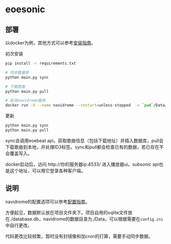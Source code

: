 # eoesonic

## 部署

以docker为例，其他方式可以参考[安装指南](https://www.navidrome.org/docs/installation/)。


初次安装

```bash
pip install -r requirements.txt

# 同步数据库
python main.py sync

# 下载歌曲
python main.py pull

# 启动navidrome服务
docker run -d --name navidrome --restart=unless-stopped  -v `pwd`/Data/music:/music -v `pwd`/Data/data:/data -v `pwd`/navidrome.toml:/navidrome.toml -p 4533:4533 -e ND_CONFIGFILE=/navidrome.toml  deluan/navidrome:develop
```

更新

```bash
python main.py sync
python main.py pull
```

sync会调用eoebeat api，获取歌曲信息（包括下载地址）并插入数据库，pull会下载歌曲到本地，并处理ID3标签。sync和pull都会检查已有的数据，若已存在不会覆盖写入。

docker启动后，访问 http://你的服务器ip:4533/ 进入播放器ui。subsonic api也是这个地址，可以用它登录各种客户端。

## 说明

navidrome的配置选项可以参考[配置指南](https://www.navidrome.org/docs/usage/configuration-options/)。

方便起见，数据默认放在项目文件夹下。项目自用的sqlite文件放在./database.db，navidrome的数据目录为./Data，可以根据需要在`config.ini`中自行更改。

代码更改比较频繁，暂时没有封镜像和加cron的打算，需要手动同步数据。
